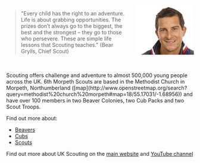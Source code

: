 <br />
<br />

<div style="float:right; padding-left:5%;"><img src="images/bear-grylls.jpeg" alt="Bear Grylls"></div>
<blockquote>"Every child has the right to an adventure. Life is about grabbing opportunities. The prizes don’t always go to the biggest, the best and the strongest – they go to those who persevere. These are simple life lessons that Scouting teaches." (Bear Grylls, Chief Scout)</blockquote>
<br><br>
Scouting offers challenge and adventure to almost 500,000 young people across the UK. 6th Morpeth Scouts are based in the Methodist Church in Morpeth, Northumberland ([map](http://www.openstreetmap.org/search?query=methodist%20church%20morpeth#map=18/55.17031/-1.68956)) and have over 100 members in two Beaver Colonies, two Cub Packs and two Scout Troops.

Find out more about: 

* [Beavers](/beavers)
* [Cubs](/cubs)
* [Scouts](/scouts)

Find out more about UK Scouting on the [main website](http://scouts.org.uk) and [YouTube channel](https://www.youtube.com/user/UKScoutAssociation)


